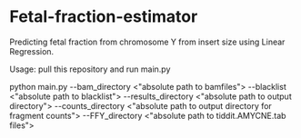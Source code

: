 # Fetal-fraction-estimator
Predicting fetal fraction from chromosome Y from insert size using Linear Regression.

Usage:
pull this repository and run main.py

python main.py --bam_directory <"absolute path to bamfiles"> --blacklist <"absolute path to blacklist"> --results_directory <"absolute path to output directory"> --counts_directory <"absolute path to output directory for fragment counts"> --FFY_directory <"absolute path to tiddit.AMYCNE.tab files">



